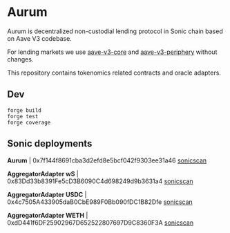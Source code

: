 # Aurum

Aurum is decentralized non-custodial lending protocol in Sonic chain based on Aave V3 codebase.

For lending markets we use [aave-v3-core](https://github.com/aave/aave-v3-core) and [aave-v3-periphery](https://github.com/aave/aave-v3-periphery) without changes.

This repository contains tokenomics related contracts and oracle adapters.

## Dev

```shell
forge build
forge test
forge coverage
```

## Sonic deployments

**Aurum** | 0x7f144f8691cba3d2efd8e5bcf042f9303ee31a46 [sonicscan](https://sonicscan.org/address/0x7f144f8691cba3d2efd8e5bcf042f9303ee31a46)

**AggregatorAdapter wS** | 0x83Dd33b8391Fe5cD3B6090C4d698249d9b3631a4 [sonicscan](https://sonicscan.org/address/0x83Dd33b8391Fe5cD3B6090C4d698249d9b3631a4)

**AggregatorAdapter USDC** | 0x4c7505A433905daB0CbE989F0Bb090fDC1B82Dfe [sonicscan](https://sonicscan.org/address/0x4c7505A433905daB0CbE989F0Bb090fDC1B82Dfe)

**AggregatorAdapter WETH** | 0xdD441f6DF25902967D652522807697D9C8360F3A [sonicscan](https://sonicscan.org/address/0xdD441f6DF25902967D652522807697D9C8360F3A)
